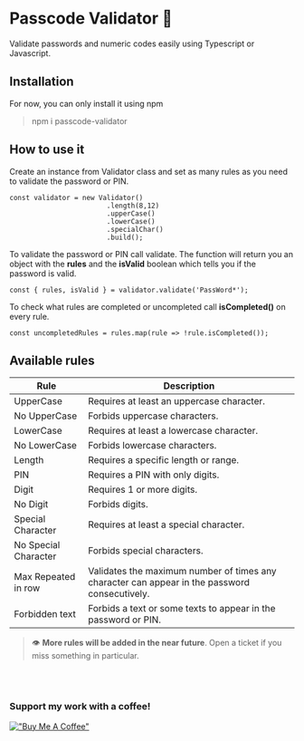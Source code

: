 # Passcode Validator 🔐
 Validate passwords and numeric codes easily using Typescript or Javascript.

## Installation
For now, you can only install it using npm
>npm i passcode-validator

## How to use it
Create an instance from Validator class and set as many rules as you need to validate the password or PIN.

    const validator = new Validator()
                            .length(8,12)
                            .upperCase()
                            .lowerCase()
                            .specialChar()
                            .build();

To validate the password or PIN call validate. The function will return you an object with the **rules** and the **isValid** boolean which tells you if the password is valid.

    const { rules, isValid } = validator.validate('PassWord*');

To check what rules are completed or uncompleted call **isCompleted()** on every rule.

    const uncompletedRules = rules.map(rule => !rule.isCompleted());

## Available rules

| Rule                 | Description                                                                                   |
|----------------------|-----------------------------------------------------------------------------------------------|
| UpperCase            | Requires at least an uppercase character.                                                     |
| No UpperCase         | Forbids uppercase characters.                                                                 |
| LowerCase            | Requires at least a lowercase character.                                                      |
| No LowerCase         | Forbids lowercase characters.                                                                 |
| Length               | Requires a specific length or range.                                                          |
| PIN                  | Requires a PIN with only digits.                                                              |
| Digit                | Requires 1 or more digits.                                                                    |
| No Digit             | Forbids digits.                                                                               |
| Special Character    | Requires at least a special character.                                                        |
| No Special Character | Forbids special characters.                                                                   |
| Max Repeated in row  | Validates the maximum number of times any character can appear in the password consecutively. |
| Forbidden text       | Forbids a text or some texts to appear in the password or PIN.                                |

> 👁 **More rules will be added in the near future**. Open a ticket if you miss something in particular.

<br/><br/>

### Support my work with a coffee!

[!["Buy Me A Coffee"](https://www.buymeacoffee.com/assets/img/custom_images/orange_img.png)](https://www.buymeacoffee.com/agestaun)


